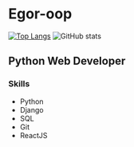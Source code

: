 # Egor-oop
[![Top Langs](https://github-readme-stats.vercel.app/api/top-langs/?username=Egor-oop&hide=javascript,html&layout=compact)](https://github.com/anuraghazra/github-readme-stats)
![GitHub stats](https://github-readme-stats.vercel.app/api?username=Egor-oop&show_icons=true&theme=tokyonight)
## Python Web Developer
### Skills
 - Python
 - Django
 - SQL
 - Git
 - ReactJS

